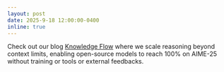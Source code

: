 ```yaml
---
layout: post
date: 2025-9-18 12:00:00-0400
inline: true
---
```


Check out our blog [Knowledge Flow](https://yufanzhuang.notion.site/knowledge-flow) where we scale reasoning beyond context limits, enabling open-source models to reach 100% on AIME-25 without training or tools or external feedbacks.